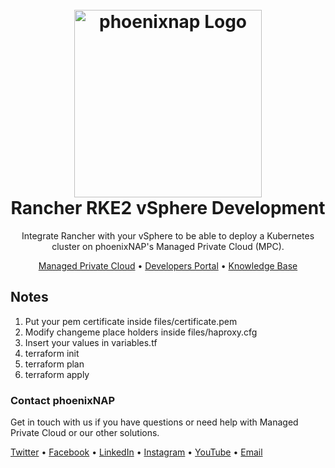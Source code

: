 <h1 align="center">
  <br>
  <a href="https://phoenixnap.com/private"><img src="https://user-images.githubusercontent.com/81640346/123400365-fa43ce80-d5a5-11eb-89c8-5a65a02a8cac.png" alt="phoenixnap Logo" width="300"></a>

  <br>
Rancher RKE2 vSphere Development

  <br>
</h1>

<p align="center">
Integrate Rancher with your vSphere to be able to deploy a Kubernetes cluster on phoenixNAP's Managed Private Cloud (MPC).  
</p>

<p align="center">
  <a href="https://phoenixnap.com/private">Managed Private Cloud</a> •
  <a href="https://developers.phoenixnap.com/">Developers Portal</a> •
  <a href="http://phoenixnap.com/kb">Knowledge Base</a>

## Notes
  
1. Put your pem certificate inside files/certificate.pem
2. Modify changeme place holders inside files/haproxy.cfg 
3. Insert your values in variables.tf
4. terraform init
5. terraform plan
6. terraform apply

  ### Contact phoenixNAP

Get in touch with us if you have questions or need help with Managed Private Cloud or our other solutions.

<p align="left">
  <a href="https://twitter.com/phoenixNAP">Twitter</a> •
  <a href="https://www.facebook.com/phoenixnap">Facebook</a> •
  <a href="https://www.linkedin.com/company/phoenix-nap">LinkedIn</a> •
  <a href="https://www.instagram.com/phoenixnap">Instagram</a> •
  <a href="https://www.youtube.com/user/PhoenixNAPdatacenter">YouTube</a> •
  <a href="https://developers.phoenixnap.com/support">Email</a> 
</p>

